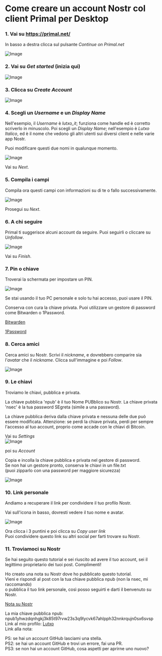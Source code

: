 # Come creare un account Nostr col client Primal per Desktop

### 1. Vai su https://primal.net/

In basso a destra clicca sul pulsante _Continue on Primal.net_

![Image](https://images2.imgbox.com/d2/f8/PTGh6c0o_o.png)

### 2. Vai su _Get started_ (inizia qui)

![Image](https://images2.imgbox.com/9b/a0/hARUJVF2_o.png)

### 3. Clicca su _Create Account_

![Image](https://images2.imgbox.com/19/ff/iLwxTHfx_o.png)

### 4. Scegli un _Username_ e un _Display Name_

Nell'esempio, il _Username_ è _lutxo_it_; funziona come handle ed è corretto scriverlo in minuscolo. Poi scegli un _Display Name_; nell'esempio è _Lutxo Italico_, ed è il nome che vedono gli altri utenti sui diversi client e nelle varie app Nostr.

Puoi modificare questi due nomi in qualunque momento.

![Image](https://images2.imgbox.com/da/3b/qRgZbmhf_o.png)

Vai su _Next_.

### 5. Compila i campi

Compila ora questi campi con informazioni su di te o fallo successivamente.

![Image](https://images2.imgbox.com/9f/00/MOqiIbIr_o.png)

Prosegui su _Next_.

### 6. A chi seguire

Primal ti suggerisce alcuni account da seguire. Puoi seguirli o cliccare su _Unfollow_.

![Image](https://images2.imgbox.com/4c/70/YmUKCPZU_o.png)

Vai su _Finish_.

### 7. Pin o chiave

Troverai la schermata per impostare un PIN.

![Image](https://images2.imgbox.com/65/29/njWUIyX1_o.png)

Se stai usando il tuo PC personale e solo tu hai accesso, puoi usare il PIN.

Conserva con cura la chiave privata. Puoi utilizzare un gestore di password come Bitwarden o 1Password.

[Bitwarden](https://bitwarden.com/)

[1Password](https://1password.com/)

### 8. Cerca amici

Cerca amici su Nostr. Scrivi il _nickname_, e dovrebbero comparire sia l'_avatar_ che il _nickname_. 
Clicca sull'immagine e poi _Follow_.

![Image](https://images2.imgbox.com/32/0e/ILKWDc4M_o.png)

### 9. Le chiavi

Troviamo le chiavi, pubblica e privata.

La chiave pubblica 'npub' è il tuo Nome PUBblico su Nostr. La chiave privata 'nsec' è la tua password SEgreta (simile a una password).

La chiave pubblica deriva dalla chiave privata e nessuna delle due può essere modificata. Attenzione: se perdi la chiave privata, perdi per sempre l'accesso al tuo account, proprio come accade con le chiavi di Bitcoin.

Vai su _Settings_  
![Image](https://images2.imgbox.com/40/a6/HeMiQaxo_o.png)

poi su _Account_

Copia e incolla la chiave pubblica e privata nel gestore di password.  
Se non hai un gestore pronto, conserva le chiavi in un file.txt  
(puoi zipparlo con una password per maggiore sicurezza)

![Image](https://images2.imgbox.com/bf/98/lTp6vk3Y_o.png)

### 10. Link personale

Andiamo a recuperare il link per condividere il tuo profilo Nostr.

Vai sull'icona in basso, dovresti vedere il tuo nome e avatar.

![Image](https://images2.imgbox.com/1a/de/wU7rJ5dL_o.png)

Ora clicca i 3 puntini e poi clicca su _Copy user link_  
Puoi condividere questo link su altri social per farti trovare su Nostr.

### 11. Troviamoci su Nostr

Se hai seguito questo tutorial e sei riuscito ad avere il tuo account, sei il legittimo proprietario dei tuoi post. Complimenti!

Ho creato una nota su Nostr dove ho pubblicato questo tutorial.  
Vieni e rispondi al post con la tua chiave pubblica npub (non la nsec, mi raccomando)  
o pubblica il tuo link personale, così posso seguirti e darti il benvenuto su Nostr.

[Nota su Nostr](https://primal.net/e/note19wxe6nwhgljtwdyszspen8psvakcfxwa259ydn9ew8t679huph4s5npzgm)

La mia chiave pubblica npub: npub1yhwzdqnhgkj3k85t97rvw23s3q9lycvk67ahlpph32nnkrqujn0sx6svsp  
Link al mio profilo: [Lutxo](https://primal.net/p/npub1yhwzdqnhgkj3k85t97rvw23s3q9lycvk67ahlpph32nnkrqujn0sx6svsp)  
Link alla nota: 

PS: se hai un account GitHub lasciami una stella.  
PS2: se hai un account GitHub e trovi un errore, fai una PR.  
PS3: se non hai un account GitHub, cosa aspetti per aprirne uno nuovo?
